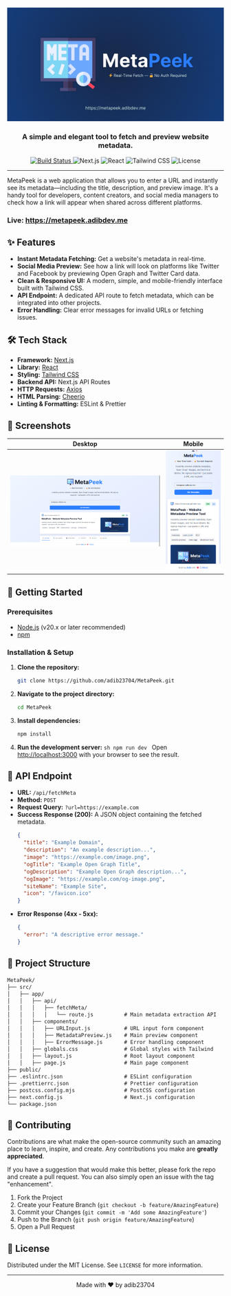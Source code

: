 <p align="center">
  <img src="https://raw.githubusercontent.com/Adib23704/MetaPeek/refs/heads/master/public/images/cover-image.jpg" alt="MetaPeek Logo">
</p>

<h3 align="center">A simple and elegant tool to fetch and preview website metadata.</h3>

<p align="center">
  <a href="https://github.com/adib23704/MetaPeek/actions/workflows/build.yml">
    <img src="https://github.com/adib23704/MetaPeek/actions/workflows/build.yml/badge.svg" alt="Build Status">
  </a>
  <img src="https://img.shields.io/badge/Next.js-15.x-black?logo=next.js" alt="Next.js">
  <img src="https://img.shields.io/badge/React-19.x-blue?logo=react" alt="React">
  <img src="https://img.shields.io/badge/Tailwind_CSS-4.x-38B2AC?logo=tailwind-css" alt="Tailwind CSS">
  <img src="https://img.shields.io/github/license/Adib23704/MetaPeek" alt="License">
</p>

---

MetaPeek is a web application that allows you to enter a URL and instantly see its metadata—including the title, description, and preview image. It's a handy tool for developers, content creators, and social media managers to check how a link will appear when shared across different platforms.

### Live: https://metapeek.adibdev.me

## ✨ Features

- **Instant Metadata Fetching:** Get a website's metadata in real-time.
- **Social Media Preview:** See how a link will look on platforms like Twitter and Facebook by previewing Open Graph and Twitter Card data.
- **Clean & Responsive UI:** A modern, simple, and mobile-friendly interface built with Tailwind CSS.
- **API Endpoint:** A dedicated API route to fetch metadata, which can be integrated into other projects.
- **Error Handling:** Clear error messages for invalid URLs or fetching issues.

## 🛠️ Tech Stack

- **Framework:** [Next.js](https://nextjs.org/)
- **Library:** [React](https://reactjs.org/)
- **Styling:** [Tailwind CSS](https://tailwindcss.com/)
- **Backend API:** Next.js API Routes
- **HTTP Requests:** [Axios](https://axios-http.com/)
- **HTML Parsing:** [Cheerio](https://cheerio.js.org/)
- **Linting & Formatting:** ESLint & Prettier

## 📸 Screenshots

| Desktop                                                | Mobile                                               |
| ------------------------------------------------------ | ---------------------------------------------------- |
| ![Desktop Screenshot](./public/screenshot/desktop.png) | ![Mobile Screenshot](./public/screenshot/mobile.png) |

## 🚀 Getting Started

### Prerequisites

- [Node.js](https://nodejs.org/en/) (v20.x or later recommended)
- [npm](https://www.npmjs.com/)

### Installation & Setup

1.  **Clone the repository:**

    ```sh
    git clone https://github.com/adib23704/MetaPeek.git
    ```

2.  **Navigate to the project directory:**

    ```sh
    cd MetaPeek
    ```

3.  **Install dependencies:**

    ```sh
    npm install
    ```

4.  **Run the development server:**
    `sh
    npm run dev
    `
    Open [http://localhost:3000](http://localhost:3000) with your browser to see the result.

## 🔌 API Endpoint

- **URL:** `/api/fetchMeta`
- **Method:** `POST`
- **Request Query:** `?url=https://example.com`
- **Success Response (200):**
  A JSON object containing the fetched metadata.
  ```json
  {
  	"title": "Example Domain",
  	"description": "An example description...",
  	"image": "https://example.com/image.png",
  	"ogTitle": "Example Open Graph Title",
  	"ogDescription": "Example Open Graph description...",
  	"ogImage": "https://example.com/og-image.png",
  	"siteName": "Example Site",
  	"icon": "/favicon.ico"
  }
  ```
- **Error Response (4xx - 5xx):**
  ```json
  {
  	"error": "A descriptive error message."
  }
  ```

## 📂 Project Structure

```
MetaPeek/
├── src/
│   ├── app/
│   │   ├── api/
│   │   │   ├── fetchMeta/
│   │   │   │   └── route.js          # Main metadata extraction API
│   │   ├── components/
│   │   │   ├── URLInput.js           # URL input form component
│   │   │   ├── MetadataPreview.js    # Main preview component
│   │   │   ├── ErrorMessage.js       # Error handling component
│   │   ├── globals.css               # Global styles with Tailwind
│   │   ├── layout.js                 # Root layout component
│   │   ├── page.js                   # Main page component
├── public/
├── .eslintrc.json                    # ESLint configuration
├── .prettierrc.json                  # Prettier configuration
├── postcss.config.mjs                # PostCSS configuration
├── next.config.js                    # Next.js configuration
└── package.json
```

## 🤝 Contributing

Contributions are what make the open-source community such an amazing place to learn, inspire, and create. Any contributions you make are **greatly appreciated**.

If you have a suggestion that would make this better, please fork the repo and create a pull request. You can also simply open an issue with the tag "enhancement".

1.  Fork the Project
2.  Create your Feature Branch (`git checkout -b feature/AmazingFeature`)
3.  Commit your Changes (`git commit -m 'Add some AmazingFeature'`)
4.  Push to the Branch (`git push origin feature/AmazingFeature`)
5.  Open a Pull Request

## 📄 License

Distributed under the MIT License. See `LICENSE` for more information.

---

<p align="center">
  Made with ❤️ by adib23704
</p>
